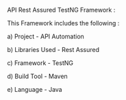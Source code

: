 API Rest Assured TestNG Framework :

This Framework includes the following :

a) Project - API Automation

b) Libraries Used - Rest Assured

c) Framework - TestNG

d) Build Tool - Maven

e) Language - Java
